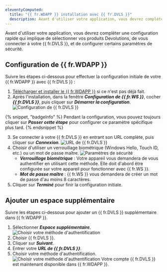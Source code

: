 ```yaml
---
eleventyComputed:
  title: "{{ fr.WDAPP }} installation avec {{ fr.DVLS }}"
  description: Avant d'utiliser votre application, vous devrez compléter une configuration rapide qui implique de sélectionner vos produits Devolutions, de vous connecter à votre {{ fr.DVLS }}, et de configurer certains paramètres de sécurité.
---
```

Avant d'utiliser votre application, vous devrez compléter une configuration rapide qui implique de sélectionner vos produits Devolutions, de vous connecter à votre {{ fr.DVLS }}, et de configurer certains paramètres de sécurité.

## Configuration de {{ fr.WDAPP }}

Suivre les étapes ci-dessous pour effectuer la configuration initiale de votre {{ fr.WDAPP }} avec {{ fr.DVLS }} :

1. [Télécharger et installer le {{ fr.WDAPP }}](https://devolutions.net/workspace/) si ce n'est pas déjà fait.
1. Après l'installation, dans la fenêtre ***Configuration de {{ fr.WS }}***, cocher ***{{ fr.DVLS }}***, puis cliquer sur ***Démarrer la configuration***.
![Configuration de {{ fr.DVLS }}](https://cdnweb.devolutions.net/docs/docs_en_server_ServerOp2080.png)

{% snippet, "badgeInfo" %}
Pendant la configuration, vous pouvez toujours cliquer sur ***Passer cette étape*** pour configurer ce paramètre spécifique plus tard.
{% endsnippet %}

3. Se connecter à votre {{ fr.DVLS }} en entrant son URL complète, puis cliquer sur ***Connexion***.
![URL de {{ fr.DVLS }}](https://cdnweb.devolutions.net/docs/docs_en_server_ServerOp2081.png)
1. Choisir d'utiliser un verrouillage biométrique (Windows Hello, Touch ID, etc.) ou un mot de passe maître.
![Paramètres de sécurité](https://cdnweb.devolutions.net/docs/docs_en_server_ServerOp2082.png)
    * ***Verrouillage biométrique*** : Votre appareil vous demandera de vous authentifier en utilisant cette méthode. Elle doit d'abord être configurée sur votre appareil pour fonctionner avec {{ fr.WS }}.
    * ***Mot de passe maître*** : {{ fr.WS }} vous demandera de créer un mot de passe d'au moins 8 caractères.
1. Cliquer sur ***Terminé*** pour finir la configuration initiale.

## Ajouter un espace supplémentaire

Suivre les étapes ci-dessous pour ajouter un {{ fr.DVLS }} supplémentaire dans {{ fr.WDAPP }}.

1. Sélectionner ***Espace supplémentaire***.
![Choisir votre méthode d'authentification](https://cdnweb.devolutions.net/docs/docs_en_server_ServerOp6108.png)
1. Choisir {{ fr.DVLS }}.
1. Cliquer sur ***Suivant***.
1. Entrer votre ***URL de {{ fr.DVLS }}***.
1. Choisir votre méthode d'authentification.
![Choisir votre méthode d'authentification](https://cdnweb.devolutions.net/docs/docs_en_server_ServerOp6107.png)
Votre compte {{ fr.DVLS }} est maintenant disponible dans {{ fr.WDAPP }}.
